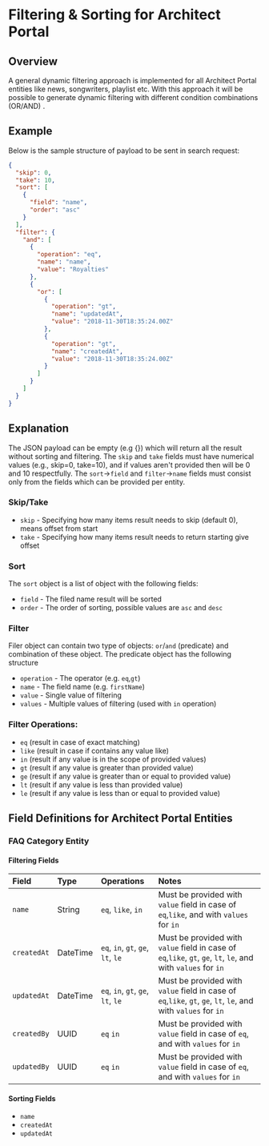 # Filtering & Sorting for Architect Portal

## Overview

A general dynamic filtering approach is implemented for all Architect Portal entities like news,
songwriters, playlist etc. With this approach it will be possible to generate dynamic filtering with
different condition combinations (OR/AND)
.

## Example

Below is the sample structure of payload to be sent in search request:

```json
{
  "skip": 0,
  "take": 10,
  "sort": [
    {
      "field": "name",
      "order": "asc"
    }
  ],
  "filter": {
    "and": [
      {
        "operation": "eq",
        "name": "name",
        "value": "Royalties"
      },
      {
        "or": [
          {
            "operation": "gt",
            "name": "updatedAt",
            "value": "2018-11-30T18:35:24.00Z"
          },
          {
            "operation": "gt",
            "name": "createdAt",
            "value": "2018-11-30T18:35:24.00Z"
          }
        ]
      }
    ]
  }
}
```

## Explanation

The JSON payload can be empty (e.g {}) which will return all the result without sorting and
filtering. The `skip` and `take` fields must have numerical values (e.g., skip=0, take=10), and if
values aren't provided then will be 0 and 10 respectfully. The `sort`->`field` and `filter`->`name`
fields must consist only from the fields which can be provided per entity.

### Skip/Take

- `skip` - Specifying how many items result needs to skip (default 0), means offset from start
- `take` - Specifying how many items result needs to return starting give offset

### Sort

The `sort` object is a list of object with the following fields:

- `field` - The filed name result will be sorted
- `order` - The order of sorting, possible values are `asc` and `desc`

### Filter

Filer object can contain two type of objects: `or`/`and` (predicate) and combination of these
object. The predicate object has the following structure

- `operation` - The operator (e.g. `eq`,`gt`)
- `name` - The field name (e.g. `firstName`)
- `value` - Single value of filtering
- `values` - Multiple values of filtering (used with `in` operation)

### Filter Operations:

- `eq`       (result in case of exact matching)
- `like`     (result in case if contains any value like)
- `in`       (result if any value is in the scope of provided values)
- `gt`       (result if any value is greater than provided value)
- `ge`       (result if any value is greater than or equal to provided value)
- `lt`       (result if any value is less than provided value)
- `le`       (result if any value is less than or equal to provided value)

## Field Definitions for Architect Portal Entities

### FAQ Category Entity

#### Filtering Fields

| Field        | Type      | Operations                         | Notes                                                                                                           |
|:-------------|:----------|:-----------------------------------|:----------------------------------------------------------------------------------------------------------------|
| `name`       | String    | `eq`, `like`, `in`                 | Must be provided with `value` field in case of `eq`,`like`, and with `values` for `in`                          |
| `createdAt`  | DateTime  | `eq`, `in`, `gt`, `ge`, `lt`, `le` | Must be provided with `value` field in case of `eq`,`like`, `gt`, `ge`, `lt`, `le`, and with `values` for `in`  |
| `updatedAt`  | DateTime  | `eq`, `in`, `gt`, `ge`, `lt`, `le` | Must be provided with `value` field in case of `eq`,`like`, `gt`, `ge`, `lt`, `le`, and with `values` for `in`  |
| `createdBy`  | UUID      | `eq` `in`                          | Must be provided with `value` field in case of `eq`, and with `values` for `in`                                 |
| `updatedBy`  | UUID      | `eq` `in`                          | Must be provided with `value` field in case of `eq`, and with `values` for `in`                                 |
#### Sorting Fields

- `name`
- `createdAt`
- `updatedAt`